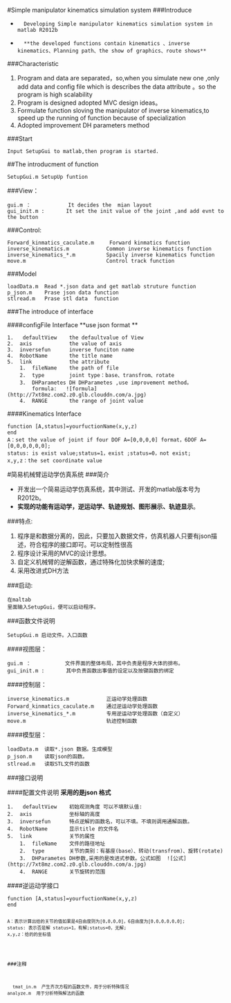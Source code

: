 #Simple manipulator kinematics simulation system
###Introduce
*		Developing Simple manipulator kinematics simulation system in matlab R2012b
*		**the developed functions contain kinematics 、inverse kinematics、Planning path、the show of graphics、route shows**

###Characteristic
   1.	Program and data are separated，so,when you simulate new one ,only add data and config file which is describes the data attribute 。so the program is high scalability
   2.	Program is designed adopted MVC design ideas。
   3.	Formulate function sloving the manipulator of inverse kinematics,to speed up the running of function  because of specialization 
   4.	Adopted improvement DH parameters method

###Start
<pre><code>Input SetupGui to matlab,then program is started.</code></pre>


##The introducment of function
<pre><code>SetupGui.m SetupUp funtion</code></pre>
###View：
<pre><code>gui.m ：            It decides the  mian layout 
gui_init.m :       It set the init value of the joint ,and add evnt to the button</code></pre>

###Control:
<pre><code>Forward_kinmatics_caculate.m     Forward kinmatics function   
inverse_kinematics.m            Common inverse kinematics function 
inverse_kinematics_*.m          Spacily inverse kinematics function
move.m                          Control track function  </code></pre>

###Model
<pre><code>loadData.m  Read *.json data and get matlab struture function
p_json.m    Prase json data function 
stlread.m   Prase stl data  function</code></pre>
###The introduce  of interface 

####configFile Interface
**use json format **
<pre><code>1.	defaultView    the defaultvalue of View 
2.	axis            the value of axis 
3.	inversefun      inverse funciton name 
4.	RobotName       the title name
5.	link            the attribute 
	1.	fileName    the path of file
    2.	type        joint type：base、transfrom、rotate
    3.	DHParametes DH DHParametes ,use improvement method。
        formula:   ![formula](http://7xt8mz.com2.z0.glb.clouddn.com/a.jpg)
    4.	RANGE       the range of joint value </code></pre>
####Kinematics Interface
<pre><code>function [A,status]=yourfuctionName(x,y,z)
end
A：set the value of joint if four DOF A=[0,0,0,0] format，6DOF A=[0,0,0,0,0,0];
status: is exist value;status=1，exist ;status=0，not exist;
x,y,z：the set coordinate value 
</code></pre>



#简易机械臂运动学仿真系统
###简介
*	开发出一个简易运动学仿真系统，其中测试、开发的matlab版本号为R2012b。
*   **实现的功能有运动学，逆运动学、轨迹规划、图形展示、轨迹显示**。

###特点:
   1.	程序是和数据分离的，因此，只要加入数据文件，仿真机器人只要有json描述，符合程序的接口即可。可以定制性很高
   2.	程序设计采用的MVC的设计思想。
   3.	自定义机械臂的逆解函数，通过特殊化加快求解的速度;
   4.	采用改进式DH方法

###启动:
　　<pre><code>在maltab 里面输入SetupGui，便可以启动程序。</code></pre>

###函数文件说明
<pre><code>SetupGui.m 启动文件。入口函数</code></pre>
####视图层：
<pre><code>gui.m ：           文件界面的整体布局，其中负责是程序大体的排布。
gui_init.m :       其中负责函数出事值的设定以及按键函数的绑定</code></pre>

####控制层：
<pre><code>inverse_kinematics.m            正运动学处理函数
Forward_kinmatics_caculate.m    通过逆运动学处理函数
inverse_kinematics_*.m          专用逆运动学处理函数（自定义）
move.m                          轨迹控制函数  </code></pre>

####模型层：
<pre><code>loadData.m  读取*.json 数据。生成模型
p_json.m    读取json的函数。
stlread.m   读取STL文件的函数 </code></pre>

###接口说明

####配置文件说明
**采用的是json 格式**
<pre><code>1.	defaultView    初始观测角度 可以不填默认值:
2.	axis            坐标轴的高度
3.	inversefun      特点逆解的函数名，可以不填。不填则调用通解函数。
4.	RobotName       显示title 的文件名
5.	link            关节的属性
	1.	fileName    文件的路径地址
    2.	type        关节的类别：有基座(base）、转动(transfrom)、旋转(rotate)
    3.	DHParametes DH参数,采用的是改进式参数。公式如图  ![公式](http://7xt8mz.com2.z0.glb.clouddn.com/a.jpg)
    4.	RANGE       关节旋转的范围</code></pre>
####逆运动学接口
<pre><code>function [A,status]=yourfuctionName(x,y,z)
end<pre><code>
A：表示计算出给的关节的值如果是4自由度则为[0,0,0,0]，6自由度为[0,0,0,0,0,0];
status: 表示否是解 status=1，有解;status=0，无解;
x,y,z：给的的坐标值	
</code></pre>
###注释
<pre><code>  tmat_in.m  产生齐次方程的函数文件，用于分析特殊情况
analyze.m  用于分析特殊解法的函数</code></pre>
